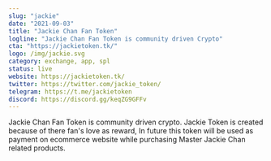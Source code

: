 ```yaml
---
slug: "jackie"
date: "2021-09-03"
title: "Jackie Chan Fan Token"
logline: "Jackie Chan Fan Token is community driven Crypto"
cta: "https://jackietoken.tk/"
logo: /img/jackie.svg
category: exchange, app, spl
status: live
website: https://jackietoken.tk/
twitter: https://twitter.com/jackie_token/
telegram: https://t.me/jackietoken
discord: https://discord.gg/keqZG9GFFv
---
```


Jackie Chan Fan Token is community driven crypto. Jackie Token is created because of there fan's love as reward, In future this token will be used as payment on ecommerce website while purchasing Master Jackie Chan related products.
